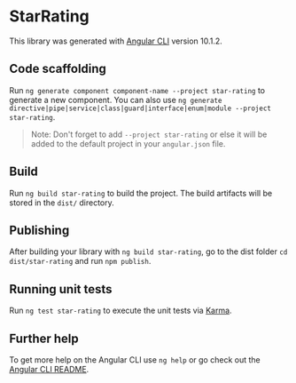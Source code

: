 # StarRating

This library was generated with [Angular CLI](https://github.com/angular/angular-cli) version 10.1.2.

## Code scaffolding

Run `ng generate component component-name --project star-rating` to generate a new component. You can also use `ng generate directive|pipe|service|class|guard|interface|enum|module --project star-rating`.
> Note: Don't forget to add `--project star-rating` or else it will be added to the default project in your `angular.json` file. 

## Build

Run `ng build star-rating` to build the project. The build artifacts will be stored in the `dist/` directory.

## Publishing

After building your library with `ng build star-rating`, go to the dist folder `cd dist/star-rating` and run `npm publish`.

## Running unit tests

Run `ng test star-rating` to execute the unit tests via [Karma](https://karma-runner.github.io).

## Further help

To get more help on the Angular CLI use `ng help` or go check out the [Angular CLI README](https://github.com/angular/angular-cli/blob/master/README.md).

